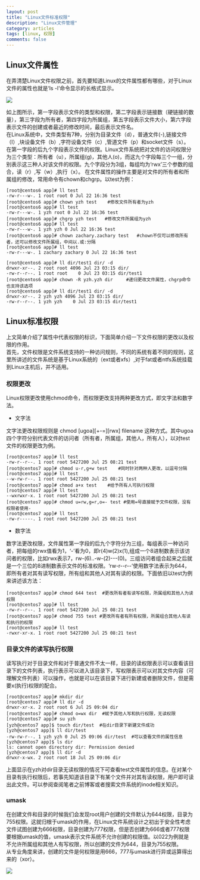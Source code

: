 ```yaml
---
layout: post
title: "Linux文件标准权限"
description: "Linux文件管理"
category: articles
tags: [linux, 权限]
comments: false
---
```


## Linux文件属性

在弄清楚Linux文件权限之前，首先要知道Linux的文件属性都有哪些，对于Linux文件的属性也就是‘ls -l’命令显示的长格式显示。

![](http://ot9scj6tc.bkt.clouddn.com/ls-l.png)

如上图所示，第一字段表示文件的类型和权限，第二字段表示链接数（硬链接的数量），第三字段为所有者，第四字段为所属组，第五字段表示文件大小，第六字段表示文件的创建或者最近的修改时间，最后表示文件名。<br/>
在Linux系统中，文件类型有7种，分别为目录文件（d），普通文件(-),链接文件（l）,块设备文件（b）,字符设备文件（c）,管道文件（p）和socket文件（s）。在第一字段的后九个字段表示文件的权限。Linux文件系统把对文件的访问权限分为三个类型：所有者（u），所属组(g)，其他人(o)，而这九个字段每三个一组，分别表示这三种人对该文件的权限。九个字段分为3组，每组均为‘rwx’三个参数的组合，读（r）,写（w）,执行（x）。
在文件属性的操作主要是对文件的所有者和所属组的修改，常用命令有chown和chgrp。以test为例：

	[root@centos6 app]# ll test 
	-rw-r---w-. 1 root root 0 Jul 22 16:36 test
	[root@centos6 app]# chown yzh test    #修改文件所有者为yzh
	[root@centos6 app]# ll test 
	-rw-r---w-. 1 yzh root 0 Jul 22 16:36 test
	[root@centos6 app]# chgrp yzh test   #修改文件所属组为yzh
	[root@centos6 app]# ll test 
	-rw-r---w-. 1 yzh yzh 0 Jul 22 16:36 test
	[root@centos6 app]# chown zachary.zachary test   #chown不仅可以修改所有者，还可以修改文件所属组，中间以.或:分隔
	[root@centos6 app]# ll test 
	-rw-r---w-. 1 zachary zachary 0 Jul 22 16:36 test
	
	[root@centos6 app]# ll dir/test1 dir/ -d
	drwxr-xr--. 2 root root 4096 Jul 23 03:15 dir/
	-rw-r--r--. 1 root root    0 Jul 23 03:15 dir/test1
	[root@centos6 app]# chown -R yzh.yzh dir     #递归更改文件属性，chgrp命令也支持该选项
	[root@centos6 app]# ll dir/test1 dir/ -d
	drwxr-xr--. 2 yzh yzh 4096 Jul 23 03:15 dir/
	-rw-r--r--. 1 yzh yzh    0 Jul 23 03:15 dir/test1

##  Linux标准权限

上文简单介绍了属性中代表权限的标识，下面简单介绍一下文件权限的更改以及权限的作用。<br/>
首先，文件权限是文件系统支持的一种访问规则，不同的系统有着不同的规则，这里所讲述的文件系统是基于Linux系统的（ext或者xfs）,对于fat或者ntfs系统挂载到Linux主机后，并不适用。<br/>

### 权限更改
	
Linux权限更改使用chmod命令，而权限更改支持两种更改方式，即文字法和数字法。

- 文字法

文字法更改权限规则是 chmod [ugoa][+-=][rwx] filename  这种方式。其中ugoa四个字符分别代表文件的访问者（所有者，所属组，其他人，所有人），以对test文件的权限更改为例。

	[root@centos7 app]# ll test 
	-rw-r--r--. 1 root root 5427200 Jul 25 08:21 test
	[root@centos7 app]# chmod u-r,g+w test    #同时针对两种人更改，以逗号分隔
	[root@centos7 app]# ll test 
	--w-rw-r--. 1 root root 5427200 Jul 25 08:21 test
	[root@centos7 app]# chmod a+x test    #给予所有人可执行权限
	[root@centos7 app]# ll test
	--wxrwxr-x. 1 root root 5427200 Jul 25 08:21 test
	[root@centos7 app]# chmod u=rw,g=r,o=- test #使用=号直接赋予文件权限，没有权限者使用-
	[root@centos7 app]# ll test 
	-rw-r-----. 1 root root 5427200 Jul 25 08:21 test

- 数字法

数字法更改权限，文件属性第一字段的后九个字符分为三组，每组表示一种访问者，把每组的rwx值看为1，‘-’看为0，即r(4)w(2)x(1),组成一个8进制数表示该访问者的权限，比如rwx表示7，rw-(6)..-w-(2)---(0)。三组访问者组合起来之后就是一个三位的8进制数表示文件的标准权限。‘rw-r--r--’使用数字法表示为644，即所有者对其有读写权限，所有组和其他人对其有读的权限。下面依旧以test为例来讲述该方法：

	[root@centos7 app]# chmod 644 test  #更改所有者有读写权限，所属组和其他人为读权限
	[root@centos7 app]# ll test 
	-rw-r--r--. 1 root root 5427200 Jul 25 08:21 test
	[root@centos7 app]# chmod 755 test #更改所有者有所有权限，所属组合其他人有读和执行的权限
	[root@centos7 app]# ll test 
	-rwxr-xr-x. 1 root root 5427200 Jul 25 08:21 test

### 目录文件的读写执行权限

读写执行对于目录文件和对于普通文件不太一样，目录的读权限表示可以查看该目录下的文件列表，执行表示可以进入该目录下，写权限表示可以对其文件内容（可理解文件列表）可以操作，也就是可以在该目录下进行新建或者删除文件，但是需要x(执行)权限的配合。
	
	[root@centos7 app]# mkdir dir
	[root@centos7 app]# ll dir -d
	drwxr-xr-x. 2 root root 6 Jul 25 09:04 dir
	[root@centos7 app]# chmod o=wx dir  #赋予其他人写和执行权限，无读权限
	[root@centos7 app]# su yzh
	[yzh@centos7 app]$ touch dir/test  #在dir目录下新建文件成功
	[yzh@centos7 app]$ ll dir/test
	-rw-rw-r--. 1 yzh yzh 0 Jul 25 09:06 dir/test  #可以查看文件的属性信息
	[yzh@centos7 app]$ ls dir
	ls: cannot open directory dir: Permission denied
	[yzh@centos7 app]$ ll dir -d
	drwxr-x-wx. 2 root root 18 Jul 25 09:06 dir

上面显示在yzh对dir目录无读权限的情况下可查看test文件属性的信息。在对某个目录有执行权限后，若事先知道该目录下有某个文件并对其有读权限，用户即可读出此文件。可以参阅查阅笔者之前博客或者搜索文件系统的inode相关知识。

### umask

在创建文件和目录的时候我们会发现root用户创建的文件默认为644权限，目录为755权限。这就归根于umask的作用，在Linux文件系统设计之初出于安全性考虑文件试图创建为666权限，目录创建为777权限，但是否创建为666或者777权限要根据umask的值，umask表示文件系统不允许创建的权限值。以022为例就是不允许所属组和其他人有写权限，所以创建的文件为644，目录为755权限。<br/>
从专业角度来讲，创建的文件是何权限是用666，777与umask进行异或运算得出来的（xor）。

![](http://ot9scj6tc.bkt.clouddn.com/mask.png)

	
